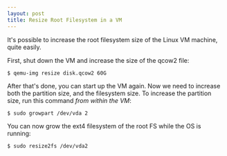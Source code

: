 ```yaml
---
layout: post
title: Resize Root Filesystem in a VM
---
```


It's possible to increase the root filesystem size of the Linux VM machine, quite easily.

First, shut down the VM and increase the size of the qcow2 file:

```
$ qemu-img resize disk.qcow2 60G
```

After that's done, you can start up the VM again. Now we need to increase both the
partition size, and the filesystem size. To increase the partition size, run this command
*from within the VM*:

```bash
$ sudo growpart /dev/vda 2
```

You can now grow the ext4 filesystem of the root FS while the OS is running:
```bash
$ sudo resize2fs /dev/vda2
```
